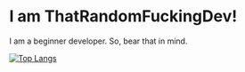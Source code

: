 # I am ThatRandomFuckingDev!

I am a beginner developer. So, bear that in mind.

[![Top Langs](https://github-readme-stats.vercel.app/api/top-langs/?username=ThatRandomFuckingDev)](https://github.com/ThatRandomFuckingDevgithub-readme-stats)
